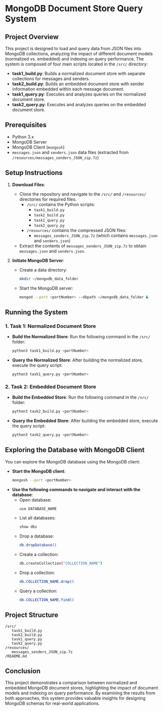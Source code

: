 
# MongoDB Document Store Query System

## Project Overview
This project is designed to load and query data from JSON files into MongoDB collections, analyzing the impact of different document models (normalized vs. embedded) and indexing on query performance. The system is composed of four main scripts located in the `/src/` directory:

- **task1_build.py**: Builds a normalized document store with separate collections for messages and senders.
- **task2_build.py**: Builds an embedded document store with sender information embedded within each message document.
- **task1_query.py**: Executes and analyzes queries on the normalized document store.
- **task2_query.py**: Executes and analyzes queries on the embedded document store.

## Prerequisites
- Python 3.x
- MongoDB Server
- MongoDB Client (`mongosh`)
- `messages.json` and `senders.json` data files (extracted from `/resources/messages_senders_JSON_zip.7z`)

## Setup Instructions

1. **Download Files**:
   - Clone the repository and navigate to the `/src/` and `/resources/` directories for required files.
     - `/src/` contains the Python scripts:
       - `task1_build.py`
       - `task2_build.py`
       - `task1_query.py`
       - `task2_query.py`
     - `/resources/` contains the compressed JSON files:
       - `messages_senders_JSON_zip.7z` (which contains `messages.json` and `senders.json`)
   - Extract the contents of `messages_senders_JSON_zip.7z` to obtain `messages.json` and `senders.json`.

2. **Initiate MongoDB Server**:
   - Create a data directory:
     ```bash
     mkdir ~/mongodb_data_folder
     ```
   - Start the MongoDB server:
     ```bash
     mongod --port <portNumber> --dbpath ~/mongodb_data_folder &
     ```

## Running the System

### 1. Task 1: Normalized Document Store

- **Build the Normalized Store**:
  Run the following command in the `/src/` folder:
  ```bash
  python3 task1_build.py <portNumber>
  ```
- **Query the Normalized Store**:
  After building the normalized store, execute the query script:
  ```bash
  python3 task1_query.py <portNumber>
  ```

### 2. Task 2: Embedded Document Store

- **Build the Embedded Store**:
  Run the following command in the `/src/` folder:
  ```bash
  python3 task2_build.py <portNumber>
  ```
- **Query the Embedded Store**:
  After building the embedded store, execute the query script:
  ```bash
  python3 task2_query.py <portNumber>
  ```

## Exploring the Database with MongoDB Client

You can explore the MongoDB database using the MongoDB client:

- **Start the MongoDB client**:
  ```bash
  mongosh --port <portNumber>
  ```
- **Use the following commands to navigate and interact with the database**:
  - Open database:
    ```bash
    use DATABASE_NAME
    ```
  - List all databases:
    ```bash
    show dbs
    ```
  - Drop a database:
    ```bash
    db.dropDatabase()
    ```
  - Create a collection:
    ```bash
    db.createCollection("COLLECTION_NAME")
    ```
  - Drop a collection:
    ```bash
    db.COLLECTION_NAME.drop()
    ```
  - Query a collection:
    ```bash
    db.COLLECTION_NAME.find()
    ```

## Project Structure

```
/src/
   task1_build.py
   task2_build.py
   task1_query.py
   task2_query.py
/resources/
   messages_senders_JSON_zip.7z
/README.md
```

## Conclusion

This project demonstrates a comparison between normalized and embedded MongoDB document stores, highlighting the impact of document models and indexing on query performance. By examining the results from both approaches, this system provides valuable insights for designing MongoDB schemas for real-world applications.

